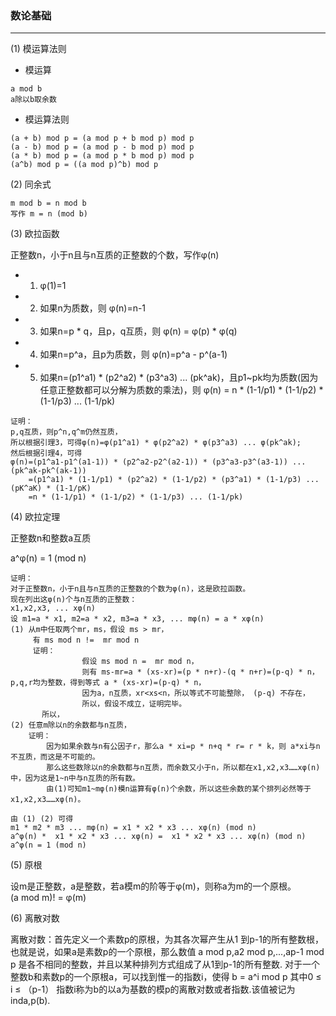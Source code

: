 ### **数论基础**

<hr>

(1) 模运算法则
+ 模运算

```
a mod b 
a除以b取余数
```

+ 模运算法则

```
(a + b) mod p = (a mod p + b mod p) mod p 
(a - b) mod p = (a mod p - b mod p) mod p 
(a * b) mod p = (a mod p * b mod p) mod p 
(a^b) mod p = ((a mod p)^b) mod p
```

(2) 同余式

```
m mod b = n mod b
写作 m = n (mod b)
```

(3) 欧拉函数 <br>

正整数n，小于n且与n互质的正整数的个数，写作φ(n) <br>
+ 1. φ(1)=1
+ 2. 如果n为质数，则 φ(n)=n-1
+ 3. 如果n=p * q，且p，q互质，则 φ(n) = φ(p) * φ(q)
+ 4. 如果n=p^a，且p为质数，则 φ(n)=p^a - p^(a-1)
+ 5. 如果n=(p1^a1) * (p2^a2) * (p3^a3) ... (pk^ak)，且p1~pk均为质数(因为任意正整数都可以分解为质数的乘法)，则
φ(n) = n * (1-1/p1) * (1-1/p2) * (1-1/p3) ... (1-1/pk)

```
证明：
p,q互质，则p^n,q^m仍然互质，
所以根据引理3，可得φ(n)=φ(p1^a1) * φ(p2^a2) * φ(p3^a3) ... φ(pk^ak);
然后根据引理4，可得
φ(n)=(p1^a1-p1^(a1-1)) * (p2^a2-p2^(a2-1)) * (p3^a3-p3^(a3-1)) ... (pk^ak-pk^(ak-1))
    =(p1^a1) * (1-1/p1) * (p2^a2) * (1-1/p2) * (p3^a1) * (1-1/p3) ... (pK^aK) * (1-1/pK)
    =n * (1-1/p1) * (1-1/p2) * (1-1/p3) ... (1-1/pk)
```

(4) 欧拉定理

正整数n和整数a互质 <br>

a^φ(n) = 1 (mod n)

```
证明：
对于正整数n，小于n且与n互质的正整数的个数为φ(n)，这是欧拉函数。
现在列出这φ(n)个与n互质的正整数：
x1,x2,x3, ... xφ(n)
设 m1=a * x1, m2=a * x2, m3=a * x3, ... mφ(n) = a * xφ(n)
(1) 从m中任取两个mr，ms，假设 ms > mr，
     有 ms mod n !=  mr mod n
     证明：
                假设 ms mod n =  mr mod n，
                则有 ms-mr=a * (xs-xr)=(p * n+r)-(q * n+r)=(p-q) * n，p,q,r均为整数，得到等式 a * (xs-xr)=(p-q) * n，
                因为a，n互质，xr<xs<n，所以等式不可能整除， (p-q) 不存在，
                所以，假设不成立，证明完毕。
       所以，
(2) 任意m除以n的余数都与n互质，
    证明：
        因为如果余数与n有公因子r，那么a * xi=p * n+q * r= r * k，则 a*xi与n不互质，而这是不可能的。
        那么这些数除以n的余数都与n互质，而余数又小于n，所以都在x1,x2,x3……xφ(n)中，因为这是1~n中与n互质的所有数。
        由(1)可知m1~mφ(n)模n运算有φ(n)个余数，所以这些余数的某个排列必然等于x1,x2,x3……xφ(n)。

由 (1) (2) 可得
m1 * m2 * m3 ... mφ(n) = x1 * x2 * x3 ... xφ(n) (mod n)
a^φ(n) *  x1 * x2 * x3 ... xφ(n) =  x1 * x2 * x3 ... xφ(n) (mod n)
a^φ(n = 1 (mod n) 
```

(5) 原根

设m是正整数，a是整数，若a模m的阶等于φ(m)，则称a为m的一个原根。 <br>
(a mod m)! = φ(m)

(6) 离散对数

离散对数：首先定义一个素数p的原根，为其各次幂产生从1 到p-1的所有整数根，也就是说，如果a是素数p的一个原根，那么数值 a mod p,a2 mod p,...,ap-1 mod p 是各不相同的整数，并且以某种排列方式组成了从1到p-1的所有整数. 对于一个整数b和素数p的一个原根a，可以找到惟一的指数i，使得 b = a^i mod p 其中0 ≤ i ≤ （p-1） 指数i称为b的以a为基数的模p的离散对数或者指数.该值被记为inda,p(b).